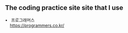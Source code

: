 ## The coding practice site site that I use <br>
• &nbsp;        프로그래머스<br>
  &nbsp; &nbsp;  https://programmers.co.kr/<br>
